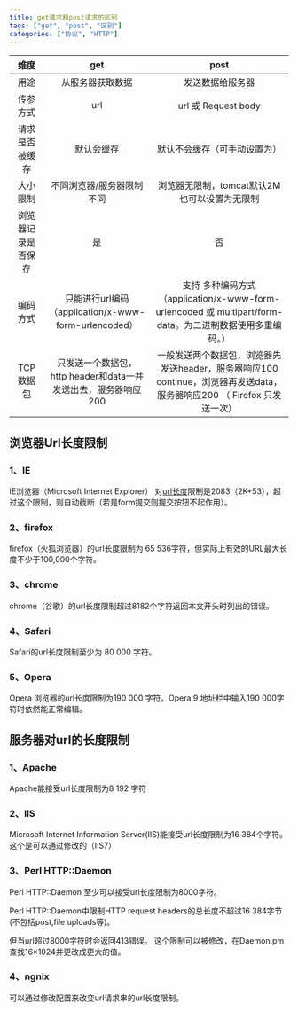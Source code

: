 ```yaml
---
title: get请求和post请求的区别
tags: ["get", "post", "区别"]
categories: ["协议", "HTTP"]
---
```


|        维度        |                             get                              |                             post                             |
| :----------------: | :----------------------------------------------------------: | :----------------------------------------------------------: |
|        用途        |                       从服务器获取数据                       |                       发送数据给服务器                       |
|      传参方式      |                             url                              |                     url 或  Request body                     |
|   请求是否被缓存   |                          默认会缓存                          |                 默认不会缓存（可手动设置为）                 |
|      大小限制      |                  不同浏览器/服务器限制不同                   |         浏览器无限制，tomcat默认2M也可以设置为无限制         |
| 浏览器记录是否保存 |                              是                              |                              否                              |
|      编码方式      |     只能进行url编码（application/x-www-form-urlencoded）     | 支持 多种编码方式（application/x-www-form-urlencoded 或 multipart/form-data。为二进制数据使用多重编码。） |
|     TCP数据包      | 只发送一个数据包， http header和data一并发送出去，服务器响应200 | 一般发送两个数据包，浏览器先发送header，服务器响应100 continue，浏览器再发送data，服务器响应200 （ Firefox 只发送一次） |

<!--more-->

## 浏览器Url长度限制

### 1、IE

IE浏览器（Microsoft Internet Explorer） 对[url长度](http://www.baiwar.com/tag/url%E9%95%BF%E5%BA%A6)限制是2083（2K+53），超过这个限制，则自动截断（若是form提交则提交按钮不起作用）。

###  2、firefox

firefox（火狐浏览器）的url长度限制为 65 536字符，但实际上有效的URL最大长度不少于100,000个字符。

###  3、chrome

chrome（谷歌）的url长度限制超过8182个字符返回本文开头时列出的错误。

###  4、Safari

Safari的url长度限制至少为 80 000 字符。

###  5、Opera

Opera 浏览器的url长度限制为190 000 字符。Opera 9 地址栏中输入190 000字符时依然能正常编辑。

## 服务器对url的长度限制

###  1、Apache

Apache能接受url长度限制为8 192 字符

###  2、IIS

Microsoft Internet Information Server(IIS)能接受url长度限制为16 384个字符。
这个是可以通过修改的（IIS7）

###  3、Perl HTTP::Daemon

Perl HTTP::Daemon 至少可以接受url长度限制为8000字符。

Perl HTTP::Daemon中限制HTTP request headers的总长度不超过16 384字节(不包括post,file uploads等)。

但当url超过8000字符时会返回413错误。
这个限制可以被修改，在Daemon.pm查找16×1024并更改成更大的值。

###  4、ngnix

可以通过修改配置来改变url请求串的url长度限制。

